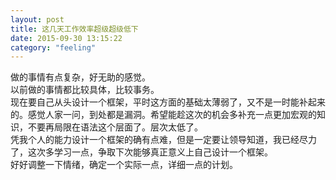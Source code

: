 ```yaml
---
layout: post
title: 这几天工作效率超级超级低下
date: 2015-09-30 13:15:22
category: "feeling"
---
```


做的事情有点复杂，好无助的感觉。  
以前做的事情都比较具体，比较事务。  
现在要自己从头设计一个框架，平时这方面的基础太薄弱了，又不是一时能补起来的。感觉人家一问，到处都是漏洞。希望能趁这次的机会多补充一点更加宏观的知识，不要再局限在语法这个层面了。层次太低了。  
凭我个人的能力设计一个框架的确有点难，但是一定要让领导知道，我已经尽力了，这次多学习一点，争取下次能够真正意义上自己设计一个框架。  
好好调整一下情绪，确定一个实际一点，详细一点的计划。